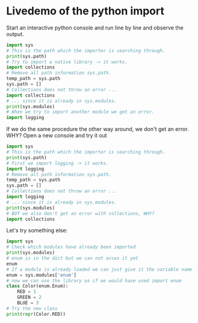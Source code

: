 # Livedemo of the python import 

Start an interactive python console and run line by line and observe the output.

```python
import sys
# This is the path which the importer is searching through.
print(sys.path)
# Try to import a native library -> it works.
import collections
# Remove all path information sys.path.
temp_path = sys.path
sys.path = []
# Collections does not throw an error ...
import collections
# ... since it is already in sys.modules.
print(sys.modules)
# When we try to import another module we get an error.
import logging
```

If we do the same procedure the other way around, we don't get an error. WHY? Open a new console and try it out

```python
import sys
# This is the path which the importer is searching through.
print(sys.path)
# First we import logging -> it works.
import logging
# Remove all path information sys.path.
temp_path = sys.path
sys.path = []
# Collections does not throw an error ...
import logging
# ... since it is already in sys.modules.
print(sys.modules)
# BUT we also don't get an error with collections, WHY?
import collections
```

Let's try something else:

```python
import sys
# Check which modules have already been imported
print(sys.modules)
# enum is in the dict but we can not acces it yet 
enum
# If a module is already loaded we can just give it the variable name
enum = sys.modules['enum']
# now we can use the library as if we would have used import enum
class Color(enum.Enum):
    RED = 1
    GREEN = 2
    BLUE = 3
# Try the new class
print(repr(Color.RED))
```
